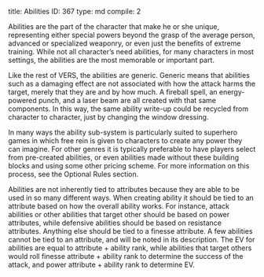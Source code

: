 title:          Abilities
ID:             367
type:           md
compile:        2


Abilities are the part of the character that make he or she unique, representing either special powers beyond the grasp of the average person, advanced or specialized weaponry, or even just the benefits of extreme training. While not all character’s need abilities, for many characters in most settings, the abilities are the most memorable or important part.

Like the rest of VERS, the abilities are generic. Generic means that abilities such as a damaging effect are not associated with how the attack harms the target, merely that they are and by how much. A fireball spell, an energy-powered punch, and a laser beam are all created with that same components. In this way, the same ability write-up could be recycled from character to character, just by changing the window dressing.

In many ways the ability sub-system is particularly suited to superhero games in which free rein is given to characters to create any power they can imagine. For other genres it is typically preferable to have players select from pre-created abilities, or even abilities made without these building blocks and using some other pricing scheme. For more information on this process, see the Optional Rules section.

Abilities are not inherently tied to attributes because they are able to be used in so many different ways. When creating ability it should be tied to an attribute based on how the overall ability works. For instance, attack abilities or other abilities that target other should be based on power attributes, while defensive abilities should be based on resistance attributes. Anything else should be tied to a finesse attribute. A few abilities cannot be tied to an attribute, and will be noted in its description. The EV for abilities are equal to attribute + ability rank, while abilities that target others would roll finesse attribute + ability rank to determine the success of the attack, and power attribute + ability rank to determine EV.